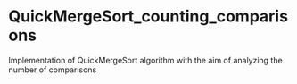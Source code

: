 # QuickMergeSort_counting_comparisons
Implementation of QuickMergeSort algorithm with the aim of analyzing the number of comparisons

